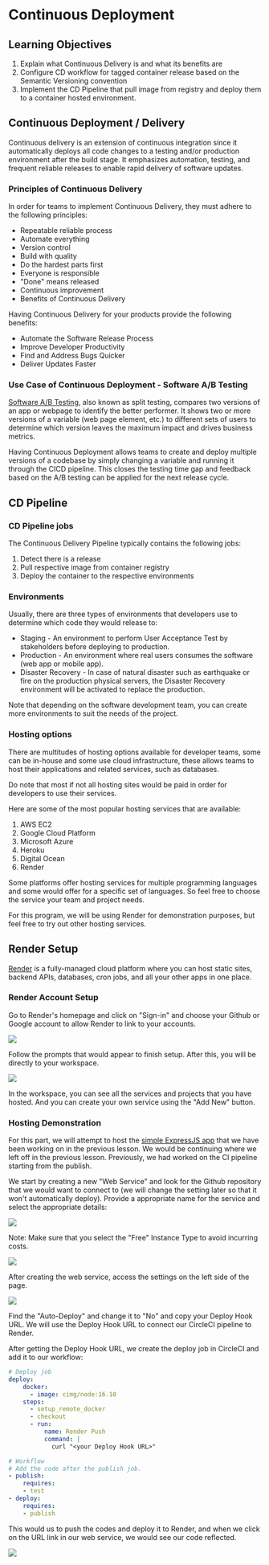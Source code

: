 # Continuous Deployment

## Learning Objectives
1. Explain what Continuous Delivery is and what its benefits are
2. Configure CD workflow for tagged container release based on the Semantic Versioning convention
3. Implement the CD Pipeline that pull image from registry and deploy them to a container hosted environment.

## Continuous Deployment / Delivery

Continuous delivery is an extension of continuous integration since it automatically deploys all code changes to a testing and/or production environment after the build stage. It emphasizes automation, testing, and frequent reliable releases to enable rapid delivery of software updates.

### Principles of Continuous Delivery

In order for teams to implement Continuous Delivery, they must adhere to the following principles:
- Repeatable reliable process
- Automate everything
- Version control
- Build with quality
- Do the hardest parts first
- Everyone is responsible
- "Done" means released
- Continuous improvement
- Benefits of Continuous Delivery

Having Continuous Delivery for your products provide the following benefits:

- Automate the Software Release Process
- Improve Developer Productivity
- Find and Address Bugs Quicker
- Deliver Updates Faster

### Use Case of Continuous Deployment - Software A/B Testing
[Software A/B Testing](https://vwo.com/ab-testing/#what-is-a-b-testing), also known as split testing, compares two versions of an app or webpage to identify the better performer. It shows two or more versions of a variable (web page element, etc.) to different sets of users to determine which version leaves the maximum impact and drives business metrics.

Having Continuous Deployment allows teams to create and deploy multiple versions of a codebase by simply changing a variable and running it through the CICD pipeline. This closes the testing time gap and feedback based on the A/B testing can be applied for the next release cycle.

## CD Pipeline

### CD Pipeline jobs

The Continuous Delivery Pipeline typically contains the following jobs:

1. Detect there is a release
2. Pull respective image from container registry
3. Deploy the container to the respective environments

### Environments

Usually, there are three types of environments that developers use to determine which code they would release to:

- Staging - An environment to perform User Acceptance Test by stakeholders before deploying to production.
- Production - An environment where real users consumes the software (web app or mobile app).
- Disaster Recovery - In case of natural disaster such as earthquake or fire on the production physical servers, the Disaster Recovery environment will be activated to replace the production.

Note that depending on the software development team, you can create more environments to suit the needs of the project.

### Hosting options

There are multitudes of hosting options available for developer teams, some can be in-house and some use cloud infrastructure, these allows teams to host their applications and related services, such as databases. 

Do note that most if not all hosting sites would be paid in order for developers to use their services.

Here are some of the most popular hosting services that are available:
1. AWS EC2
2. Google Cloud Platform
3. Microsoft Azure
4. Heroku
5. Digital Ocean
6. Render

Some platforms offer hosting services for multiple programming languages and some would offer for a specific set of languages. So feel free to choose the service your team and project needs.

For this program, we will be using Render for demonstration purposes, but feel free to try out other hosting services.

## Render Setup

[Render](https://render.com/) is a fully-managed cloud platform where you can host static sites, backend APIs, databases, cron jobs, and all your other apps in one place.

### Render Account Setup

Go to Render's homepage and click on "Sign-in" and choose your Github or Google account to allow Render to link to your accounts. 

<img src="../assets/render_signup.JPG">

Follow the prompts that would appear to finish setup. After this, you will be directly to your workspace.

<img src="../assets/render_workspace.JPG">

In the workspace, you can see all the services and projects that you have hosted. And you can create your own service using the "Add New" button.

### Hosting Demonstration 

For this part, we will attempt to host the [simple ExpressJS app](https://github.com/SkillsUnion/se-sample-cicd) that we have been working on in the previous lesson. We would be continuing where we left off in the previous lesson. Previously, we had worked on the CI pipeline starting from the publish.

We start by creating a new "Web Service" and look for the Github repository that we would want to connect to (we will change the setting later so that it won't automatically deploy). Provide a appropriate name for the service and select the appropriate details:

<img src="../assets/render_webservice.JPG">

Note: Make sure that you select the "Free" Instance Type to avoid incurring costs.

<img src="../assets/render_free.JPG">

After creating the web service, access the settings on the left side of the page.

<img src="../assets/render_settings.JPG">

Find the "Auto-Deploy" and change it to "No" and copy your Deploy Hook URL. We will use the Deploy Hook URL to connect our CircleCI pipeline to Render.

After getting the Deploy Hook URL, we create the deploy job in CircleCI and add it to our workflow:

```yaml
# Deploy job
deploy:
    docker:
      - image: cimg/node:16.10
    steps:
      - setup_remote_docker
      - checkout
      - run: 
          name: Render Push
          command: |
            curl "<your Deploy Hook URL>"

# Workflow
# Add the code after the publish job.
- publish:
    requires:
    - test
- deploy:
    requires:
    - publish
```

This would us to push the codes and deploy it to Render, and when we click on the URL link in our web service, we would see our code reflected.

<img src="../assets/render_deploy.JPG">
